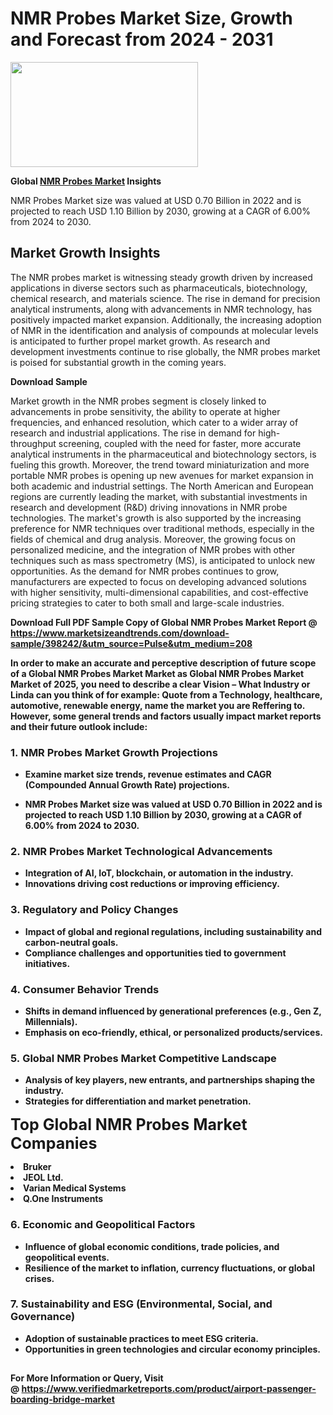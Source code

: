 <H1>NMR Probes Market Size, Growth and Forecast from 2024 - 2031</H1><img class="aligncenter size-medium wp-image-584254" src="https://thirdeyenews.in/wp-content/uploads/2024/09/Global-Market-Research-300x168.jpeg" alt="" width="300" height="168" /><p><strong>Global&nbsp;<a href="https://www.marketsizeandtrends.com/download-sample/398242/&amp;utm_source=Pulse&amp;utm_medium=208">NMR Probes Market</a> Insights</strong></p><p>NMR Probes Market size was valued at USD 0.70 Billion in 2022 and is projected to reach USD 1.10 Billion by 2030, growing at a CAGR of 6.00% from 2024 to 2030.</p><p><h2>Market Growth Insights</h2> <p>The NMR probes market is witnessing steady growth driven by increased applications in diverse sectors such as pharmaceuticals, biotechnology, chemical research, and materials science. The rise in demand for precision analytical instruments, along with advancements in NMR technology, has positively impacted market expansion. Additionally, the increasing adoption of NMR in the identification and analysis of compounds at molecular levels is anticipated to further propel market growth. As research and development investments continue to rise globally, the NMR probes market is poised for substantial growth in the coming years.</p> <p><strong>Download Sample</strong></p> <p>Market growth in the NMR probes segment is closely linked to advancements in probe sensitivity, the ability to operate at higher frequencies, and enhanced resolution, which cater to a wider array of research and industrial applications. The rise in demand for high-throughput screening, coupled with the need for faster, more accurate analytical instruments in the pharmaceutical and biotechnology sectors, is fueling this growth. Moreover, the trend toward miniaturization and more portable NMR probes is opening up new avenues for market expansion in both academic and industrial settings. The North American and European regions are currently leading the market, with substantial investments in research and development (R&D) driving innovations in NMR probe technologies. The market's growth is also supported by the increasing preference for NMR techniques over traditional methods, especially in the fields of chemical and drug analysis. Moreover, the growing focus on personalized medicine, and the integration of NMR probes with other techniques such as mass spectrometry (MS), is anticipated to unlock new opportunities. As the demand for NMR probes continues to grow, manufacturers are expected to focus on developing advanced solutions with higher sensitivity, multi-dimensional capabilities, and cost-effective pricing strategies to cater to both small and large-scale industries.</p> <p><strong></p><p><span class=""><strong>Download Full PDF Sample Copy of Global NMR Probes Market Report</strong> @ <a href="https://www.marketsizeandtrends.com/download-sample/398242/&amp;utm_source=Pulse&amp;utm_medium=208" target="_blank">https://www.marketsizeandtrends.com/download-sample/398242/&amp;utm_source=Pulse&amp;utm_medium=208</a></span></p><p>In order to make an accurate and perceptive description of future scope of a Global&nbsp;NMR Probes Market Market as Global&nbsp;NMR Probes Market Market of 2025, you need to describe a clear Vision &ndash; What Industry or Linda can you think of for example: Quote from a Technology, healthcare, automotive, renewable energy, name the market you are Reffering to. However, some general trends and factors usually impact market reports and their future outlook include:</p><h3>1.&nbsp;<strong>NMR Probes Market Growth Projections</strong></h3><ul><li>Examine market size trends, revenue estimates and CAGR (Compounded Annual Growth Rate) projections.</li><li><p>NMR Probes Market size was valued at USD 0.70 Billion in 2022 and is projected to reach USD 1.10 Billion by 2030, growing at a CAGR of 6.00% from 2024 to 2030.</p></li></ul><h3>2.&nbsp;<strong>NMR Probes Market Technological Advancements</strong></h3><ul><li>Integration of AI, IoT, blockchain, or automation in the industry.</li><li>Innovations driving cost reductions or improving efficiency.</li></ul><h3>3.&nbsp;<strong>Regulatory and Policy Changes</strong></h3><ul><li>Impact of global and regional regulations, including sustainability and carbon-neutral goals.</li><li>Compliance challenges and opportunities tied to government initiatives.</li></ul><h3>4.&nbsp;<strong>Consumer Behavior Trends</strong></h3><ul><li>Shifts in demand influenced by generational preferences (e.g., Gen Z, Millennials).</li><li>Emphasis on eco-friendly, ethical, or personalized products/services.</li></ul><h3>5.&nbsp;<strong>Global NMR Probes Market Competitive Landscape</strong></h3><ul><li>Analysis of key players, new entrants, and partnerships shaping the industry.</li><li>Strategies for differentiation and market penetration.</li></ul><p data-pm-slice="1 1 []"><span style="color: inherit; font-family: inherit; font-size: 25px;">Top Global NMR Probes Market Companies</span></p><div class="" data-test-id=""><p><li>Bruker</li><li> JEOL Ltd.</li><li> Varian Medical Systems</li><li> Q.One Instruments</li></p></div><h3>6.&nbsp;<strong>Economic and Geopolitical Factors</strong></h3><ul><li>Influence of global economic conditions, trade policies, and geopolitical events.</li><li>Resilience of the market to inflation, currency fluctuations, or global crises.</li></ul><h3>7.&nbsp;<strong>Sustainability and ESG (Environmental, Social, and Governance)</strong></h3><ul><li>Adoption of sustainable practices to meet ESG criteria.</li><li>Opportunities in green technologies and circular economy principles.</li></ul><h2><strong style="font-size: 14px;">For More Information or Query, Visit @&nbsp;</strong><a style="background-color: #ffffff; font-size: 14px;" href="https://www.marketsizeandtrends.com/report/nmr-probes-market/" target="_blank">https://www.verifiedmarketreports.com/product/airport-passenger-boarding-bridge-market</a></h2>
